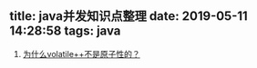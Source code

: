 title: java并发知识点整理
date: 2019-05-11 14:28:58
tags: java
---

1. [为什么volatile++不是原子性的？](https://blog.csdn.net/dm_vincent/article/details/79604716)
